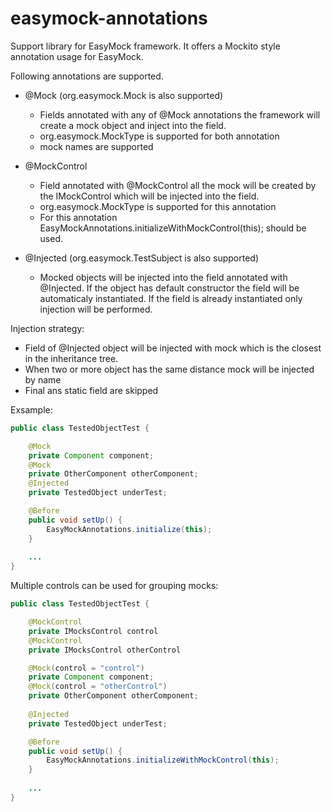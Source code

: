 easymock-annotations
====================

Support library for EasyMock framework. It offers a Mockito style annotation usage for EasyMock.

Following annotations are supported.

- @Mock (org.easymock.Mock is also supported)
  - Fields annotated with any of @Mock annotations the framework will create a mock object and inject into the field.
  - org.easymock.MockType is supported for both annotation
  - mock names are supported
  
- @MockControl
  - Field annotated with @MockControl all the mock will be created by the IMockControl which will be injected into the field.
  - org.easymock.MockType is supported for this annotation
  - For this annotation EasyMockAnnotations.initializeWithMockControl(this); should be used.

  
- @Injected (org.easymock.TestSubject is also supported)
  - Mocked objects will be injected into the field annotated with @Injected. If the object has default constructor the field will be automaticaly instantiated. If the field is already instantiated only injection will be performed.

Injection strategy:
  - Field of @Injected object will be injected with mock which is the closest in the inheritance tree.
  - When two or more object has the same distance mock will be injected by name
  - Final ans static field are skipped
  
  
Exsample:

```java
public class TestedObjectTest {

    @Mock
    private Component component;
    @Mock
    private OtherComponent otherComponent;
    @Injected
    private TestedObject underTest;

    @Before
    public void setUp() {
        EasyMockAnnotations.initialize(this);
    }
    
    ...
}
```

Multiple controls can be used for grouping mocks:

```java
public class TestedObjectTest {

    @MockControl
    private IMocksControl control
    @MockControl
    private IMocksControl otherControl

    @Mock(control = "control")
    private Component component;
    @Mock(control = "otherControl")
    private OtherComponent otherComponent;
    
    @Injected
    private TestedObject underTest;

    @Before
    public void setUp() {
        EasyMockAnnotations.initializeWithMockControl(this);
    }
    
    ...
}
```
